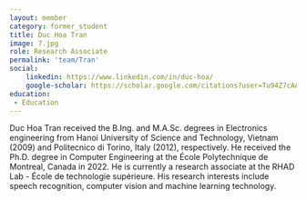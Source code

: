 ```yaml
---
layout: member
category: former_student
title: Duc Hoa Tran
image: 7.jpg
role: Research Associate
permalink: 'team/Tran'
social:
    linkedin: https://www.linkedin.com/in/duc-hoa/
    google-scholar: https://scholar.google.com/citations?user=Tu94Z7cAAAAJ&hl=fr&oi=ao
education:
 - Education
---
```


Duc Hoa Tran received the B.Ing. and M.A.Sc. degrees in Electronics engineering from Hanoi University of Science and Technology, Vietnam (2009) and Politecnico di Torino, Italy (2012), respectively. He received the Ph.D. degree in Computer Engineering at the École Polytechnique de Montreal, Canada in 2022. He is currently a research associate at the RHAD Lab - École de technologie supérieure. His research interests include speech recognition, computer vision and machine learning technology.
